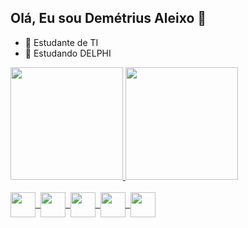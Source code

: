 ## Olá, Eu sou Demétrius Aleixo 👋

- 🔭 Estudante de TI
- 🌱 Estudando DELPHI

<div>
  <a href="https://github.com/demetriusaleixo/demetriusaleixo">
    <img height="180em" src="https://github-readme-stats.vercel.app/api?username=demetriusaleixo&show_icons=true&theme=transparent">
    <img height="180em" src="https://github-readme-stats.vercel.app/api/top-langs/?username=demetriusaleixo&hide_progress=false&layout=compact&theme=transparent">
</div>

<div style="display: inline_block"><br>
  <img align="center" width="40" heigth="30" src="https://cdn.jsdelivr.net/gh/devicons/devicon@latest/icons/html5/html5-original.svg" /> ­­­
  <img align="center" width="40" heigth="30" src="https://cdn.jsdelivr.net/gh/devicons/devicon@latest/icons/css3/css3-original.svg" /> ­­
  <img align="center" width="40" heigth="30" src="https://cdn.jsdelivr.net/gh/devicons/devicon@latest/icons/bootstrap/bootstrap-original.svg" /> ­­
  <img align="center" width="40" heigth="30" src="https://cdn.jsdelivr.net/gh/devicons/devicon@latest/icons/javascript/javascript-original.svg" /> ­­
  <img align="center" width="40" heigth="30" src="https://cdn.jsdelivr.net/gh/devicons/devicon@latest/icons/java/java-original.svg" />
</div>
